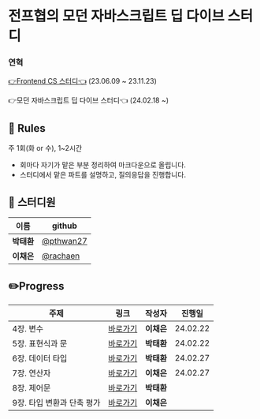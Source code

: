 # 전프협의 모던 자바스크립트 딥 다이브 스터디

### 연혁

[👉Frontend CS 스터디👈](https://github.com/pthwan27/frontend_Study) (23.06.09 ~ 23.11.23)

👉모던 자바스크립트 딥 다이브 스터디👈 (24.02.18 ~)


## 🎲 Rules
주 1회(화 or 수), 1~2시간

- 회마다 자기가 맡은 부분 정리하여 마크다운으로 올립니다.
- 스터디에서 맡은 파트를 설명하고, 질의응답을 진행합니다.
  
## 👥 스터디원

| 이름       | github                                   |
| ---------- | ---------------------------------------- |
| **박태환** | [@pthwan27](https://github.com/pthwan27) |
| **이채은** | [@rachaen](https://github.com/rachaen)   |

## ✏️Progress


| 주제 | 링크 | 작성자 | 진행일 |
| ----- | ----- | ------ | ----- |
| 4장. 변수 | [바로가기](https://github.com/rachaen/modern-javascript/tree/main/04%EC%9E%A5%20%EB%B3%80%EC%88%98) | **이채은** | 24.02.22 |
| 5장. 표현식과 문 | [바로가기](https://github.com/rachaen/modern-javascript/tree/main/05%EC%9E%A5%20%ED%91%9C%ED%98%84%EC%8B%9D%EA%B3%BC%20%EB%AC%B8) | **박태환** | 24.02.22 |
| 6장. 데이터 타입 | [바로가기](https://github.com/rachaen/modern-javascript/tree/main/06%EC%9E%A5%20%EB%8D%B0%EC%9D%B4%ED%84%B0%20%ED%83%80%EC%9E%85) | **박태환** | 24.02.27 |
| 7장. 연산자 | [바로가기](https://github.com/rachaen/modern-javascript/tree/main/07%EC%9E%A5%20%EC%97%B0%EC%82%B0%EC%9E%90) | **이채은** | 24.02.27 |
| 8장. 제어문 | [바로가기]() | **박태환** |  |
| 9장. 타입 변환과 단축 평가 | [바로가기]() | **이채은** |  |
